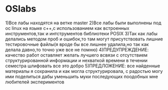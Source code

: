 # OSlabs
1)Все лабы находятся на ветке master
2)Все лабы были выполнены под ос linux на языке c++,c использованием как встроенных инструментов,так и интструментов библиотеки POSIX
3)Так как лабы делались методом проб и ошибок,то там могут присутствовать лишние тестировочные файлы(я вроде бы все лишнее удалила,но так как делала давно,то точно уже все не помню)
4)ПРЕДУПРЕЖДЕНИЕ: качество работ оставляет желать лучшего всвязи с отсутствием структурированной информации и нехваткой времени в течении семестра шлифовать все это добро
5)ПРЕДЛОЖЕНИЕ: все найденные материалы я сохранила и как могла структурировала, с радостью могу ими поделиться дабы уменьшить муки последующих поодобных мне любителей экспериментов 
